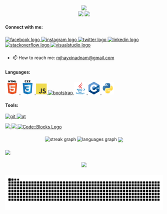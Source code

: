 <!--
**cjaayy/cjaayy** is a ✨ _special_ ✨ repository because its `README.md` (this file) appears on your GitHub profile.

- 🔭 I’m currently working on ...
- 🌱 I’m currently learning ...
- 👯 I’m looking to collaborate on ...
- 🤔 I’m looking for help with ...
- 💬 Ask me about ...
- 😄 Pronouns: ...
- ⚡ Fun fact: ... 
-->


###

<div align="center">
<img src="https://github.com/cjaayy/cjaayy/assets/142402011/11eeda48-8d8c-407a-a78a-39413b982a35"/>
</div>
  
<div align="center">
<img src="https://github.com/cjaayy/cjaayy/assets/142402011/cdb844e4-d04a-4037-9f53-5fd22c71e940">
<img src="https://user-images.githubusercontent.com/73097560/115834477-dbab4500-a447-11eb-908a-139a6edaec5c.gif"/>
<!---<img src="https://github.com/cjaayy/cjaayy/assets/142402011/77d8725d-7657-4a21-8499-8bdc4c348b45"width="1000" height="500"

</div>

<h1 align="center">Hi 👋! I'm Christian Jay Mandani</h1>
<p align="center">IT Student</p>
<!--<h3 align="center">A passionate and driven student navigating the exciting journey of education. I am fueled by curiosity and a thirst for knowledge</h3>--!>

</div>

###

<h4 align="left">Connect with me:</h4>

###

<div align="left">
<a href="https://web.facebook.com/christianjay.mandani.3?_rdc=1&_rdr" target="_blank">
<img src="https://raw.githubusercontent.com/maurodesouza/profile-readme-generator/master/src/assets/icons/social/facebook/default.svg" width="47" height="35" alt="facebook logo"  />
</a>
<a href="https://www.instagram.com/cjaaayy__" target="_blank">
<img src="https://raw.githubusercontent.com/maurodesouza/profile-readme-generator/master/src/assets/icons/social/instagram/default.svg" width="47" height="35" alt="instagram logo"  />
</a>
<a href="https://twitter.com/cjaym__" target="_blank">
<img src="https://raw.githubusercontent.com/maurodesouza/profile-readme-generator/master/src/assets/icons/social/twitter/default.svg" width="47" height="35" alt="twitter logo"  />
</a>
<a href="https://www.linkedin.com/in/cjaym/" target="_blank">
  <img src="https://raw.githubusercontent.com/maurodesouza/profile-readme-generator/master/src/assets/icons/social/linkedin/default.svg" width="47" height="35" alt="linkedin logo"  />
</a>
<a href="https://stackoverflow.com/users/22815563/christian-jay-mandani" target="_blank">
<img src="https://raw.githubusercontent.com/maurodesouza/profile-readme-generator/master/src/assets/icons/social/stackoverflow/default.svg" width="47" height="35" alt="stackoverflow logo"  />
</a>
<a href="https://app.vsaex.visualstudio.com/me?mkt=en-US" target="_blank">
<img src="https://raw.githubusercontent.com/maurodesouza/profile-readme-generator/master/src/assets/icons/social/visualstudio/default.svg" width="47" height="35" alt="visualstudio logo"  />
</a>
</div>

###

- 📫 How to reach me: mjhayxinadnam@gmail.com

###

<h4 align="left">Languages:</h4>
  <a href="https://www.w3schools.com/html/" target="_blank" rel="noreferrer"> <img src="https://raw.githubusercontent.com/devicons/devicon/master/icons/html5/html5-original-wordmark.svg" 
     alt="html5" width="45" height="45"/> </a>
  <a href="https://www.w3schools.com/css/" target="_blank" rel="noreferrer"> <img src="https://raw.githubusercontent.com/devicons/devicon/master/icons/css3/css3-original-wordmark.svg" 
     alt="css3" width="45" height="45"/> </a>
  <a href="https://www.w3schools.com/js/" target="_blank" rel="noreferrer"> <img 
     src="https://raw.githubusercontent.com/devicons/devicon/master/icons/javascript/javascript-original.svg" alt="javascript" width="35" height="35"/> </a>
  <a align="left"> <a href="https://getbootstrap.com" target="_blank" rel="noreferrer"> <img src="https://github.com/cjaayy/cjaayy/assets/142402011/536874af-0771-40f5-9416-5e4f8c157403" 
     alt="bootstrap" width="40" height="40"/a> </a>
  <a href="https://www.java.com" target="_blank" rel="noreferrer"> <img src="https://raw.githubusercontent.com/devicons/devicon/master/icons/java/java-original.svg" alt="java" width="40" 
     height="40"/a> </a>
  <a href="https://www.w3schools.com/cpp/" target="_blank" rel="noreferrer"> <img src="https://raw.githubusercontent.com/devicons/devicon/master/icons/cplusplus/cplusplus-original.svg" 
     alt="cplusplus"width="40" height="40"/> </a>
  <a href="https://www.python.org" target="_blank" rel="noreferrer"> <img src="https://raw.githubusercontent.com/devicons/devicon/master/icons/python/python-original.svg" alt="python" 
    width="40" height="40"/></a>
  </div>

   ### 
  
  <h4 align="left">Tools:</h4>
  <a href="https://git-scm.com/" target="_blank" rel="noreferrer"> <img src="https://www.vectorlogo.zone/logos/git-scm/git-scm-icon.svg" alt="git" width="35" height="35"/> </a> 
  <a href="https://www.qt.io/" target="_blank" rel="noreferrer"> <img src="https://upload.wikimedia.org/wikipedia/commons/0/0b/Qt_logo_2016.svg" alt="qt" width="35" height="35"/> </a> </p>
  <a href="https://code.visualstudio.com/" target="_blank"> <img src="https://github.com/cjaayy/cjaayy/assets/142402011/5d7735e1-2398-4024-8b00-01b213f00c67" style="width:40px; height: 
  auto;">
  <a href="https://visualstudio.microsoft.com/vs/" target="_blank"> <img src="https://github.com/cjaayy/cjaayy/assets/142402011/607c6c99-8d10-4b49-9683-9f8a330517ac" style="width:40px; 
  height: auto;">
  <a href="https://www.codeblocks.org/" target="_blank"> <img src="https://github.com/cjaayy/cjaayy/assets/142402011/06a48f51-4ea5-4739-872f-5a861caba27b" alt="Code::Blocks Logo" 
  style="width:40px; height: auto;">
  </a>
  </div>

  ###

 <div align="center">
  <img src="https://streak-stats.demolab.com?user=cjaayy&locale=en&mode=daily&theme=dracula&hide_border=false&border_radius=5" height="200" alt="streak graph"  />
  <img src="https://github-readme-stats.vercel.app/api/top-langs?username=cjaayy&locale=en&hide_title=false&layout=compact&card_width=320&langs_count=100&theme=dracula&hide_border=false" 
  height="200" alt="languages graph"  />

 <img align="center" src="http://github-profile-summary-cards.vercel.app/api/cards/profile-details?username=cjaayy&theme=2077" height="180em" />
 </div>

###

<img align="center" src="https://github-readme-activity-graph.vercel.app/graph?username=cjaayy&theme=default"/>


###

<div align="center">
<img src="https://quotes-github-readme.vercel.app/api?type=horizontal&theme=radical"/>
</div>

###

<img src="https://raw.githubusercontent.com/cjaayy/cjaayy/output/snake.svg" alt="Snake animation" />

###
